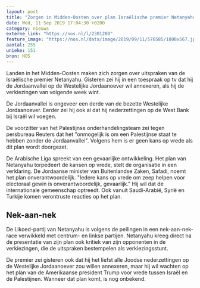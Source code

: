 ```yaml
---
layout: post
title: "Zorgen in Midden-Oosten over plan Israëlische premier Netanyahu"
date: Wed, 11 Sep 2019 17:04:30 +0200
category: nieuws
externe_link: "https://nos.nl/l/2301280"
feature_image: "https://nos.nl/data/image/2019/09/11/576585/1008x567.jpg"
aantal: 255
unieke: 151
bron: NOS
---
```


<p>Landen in het Midden-Oosten maken zich zorgen over uitspraken van de Israëlische premier Netanyahu. Gisteren zei hij in een toespraak op tv dat hij de Jordaanvallei op de Westelijke Jordaanoever wil annexeren, als hij de verkiezingen van volgende week wint.</p>
<p>De Jordaanvallei is ongeveer een derde van de bezette Westelijke Jordaanoever. Eerder zei hij ook al dat hij nederzettingen op de West Bank bij Israël wil voegen.</p>
<p>De voorzitter van het Palestijnse onderhandelingsteam zei tegen persbureau Reuters dat het "onmogelijk is om een Palestijnse staat te hebben zonder de Jordaanvallei". Volgens hem is er geen kans op vrede als dit plan wordt doorgezet.</p>
<p>De Arabische Liga spreekt van een gevaarlijke ontwikkeling. Het plan van Netanyahu torpedeert de kansen op vrede, stelt de organisatie in een verklaring. De Jordaanse minister van Buitenlandse Zaken, Safadi, noemt het plan onverantwoordelijk. "Iedere kans op vrede om zeep helpen voor electoraal gewin is onverantwoordelijk, gevaarlijk." Hij wil dat de internationale gemeenschap optreedt. Ook vanuit Saudi-Arabië, Syrië en Turkije komen verontruste reacties op het plan.</p>
<h2>Nek-aan-nek</h2>
<p>De Likoed-partij van Netanyahu is volgens de peilingen in een nek-aan-nek-race verwikkeld met centrum- en linkse partijen. Netanyahu kreeg direct na de presentatie van zijn plan ook kritiek van zijn opponenten in de verkiezingen, die de uitspraken bestempelen als verkiezingsstunt.</p>
<p>De premier zei gisteren ook dat hij het liefst alle Joodse nederzettingen op de Westelijke Jordaanoever zou willen annexeren, maar hij wil wachten op het plan van de Amerikaanse president Trump voor vrede tussen Israël en de Palestijnen. Wanneer dat plan komt, is nog onbekend.</p>
